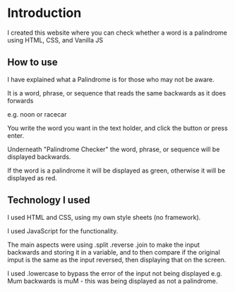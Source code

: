 # Introduction

I created this website where you can check whether a word is a palindrome using HTML, CSS, and Vanilla JS

## How to use

I have explained what a Palindrome is for those who may not be aware.

It is a word, phrase, or sequence that reads the same backwards as it does forwards

e.g. noon or racecar

You write the word you want in the text holder, and click the button or press enter.

Underneath "Palindrome Checker" the word, phrase, or sequence will be displayed backwards.

If the word is a palindrome it will be displayed as green, otherwise it will be displayed as red.

## Technology I used

I used HTML and CSS, using my own style sheets (no framework).

I used JavaScript for the functionality.

The main aspects were using .split .reverse .join to make the input backwards and storing it in a variable, and to then compare if the original imput is the same as the input reversed, then displaying that on the screen.

I used .lowercase to bypass the error of the input not being displayed e.g. Mum backwards is muM - this was being displayed as not a palindrome.
